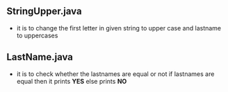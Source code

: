 ## StringUpper.java
* it is to change the first letter in given string to upper case and lastname to uppercases

## LastName.java
* it is to check whether the lastnames are equal or not if lastnames are equal then it prints __YES__ else prints __NO__
